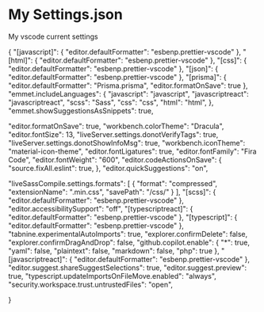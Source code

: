 # My Settings.json
My vscode current settings


{
  "[javascript]": {
    "editor.defaultFormatter": "esbenp.prettier-vscode"
  },
  "[html]": {
    "editor.defaultFormatter": "esbenp.prettier-vscode"
  },
  "[css]": {
    "editor.defaultFormatter": "esbenp.prettier-vscode"
  },
  "[json]": {
    "editor.defaultFormatter": "esbenp.prettier-vscode"
  },
  "[prisma]": {
    "editor.defaultFormatter": "Prisma.prisma",
    "editor.formatOnSave": true
  },
  "emmet.includeLanguages": {
    "javascript": "javascript",
    "javascriptreact": "javascriptreact",
    "scss": "Sass",
    "css": "css",
    "html": "html",
  },
  "emmet.showSuggestionsAsSnippets": true,

  "editor.formatOnSave": true,
  "workbench.colorTheme": "Dracula",
  "editor.fontSize": 13,
  "liveServer.settings.donotVerifyTags": true,
  "liveServer.settings.donotShowInfoMsg": true,
  "workbench.iconTheme": "material-icon-theme",
  "editor.fontLigatures": true,
  "editor.fontFamily": "Fira Code",
  "editor.fontWeight": "600",
  "editor.codeActionsOnSave": {
    "source.fixAll.eslint": true,
  },
  "editor.quickSuggestions": "on",

  "liveSassCompile.settings.formats": [
    {
      "format": "compressed",
      "extensionName": ".min.css",
      "savePath": "/css/"
    }
  ],
  "[scss]": {
    "editor.defaultFormatter": "esbenp.prettier-vscode"
  },
  "editor.accessibilitySupport": "off",
  "[typescriptreact]": {
    "editor.defaultFormatter": "esbenp.prettier-vscode"
  },
  "[typescript]": {
    "editor.defaultFormatter": "esbenp.prettier-vscode"
  },
  "tabnine.experimentalAutoImports": true,
  "explorer.confirmDelete": false,
  "explorer.confirmDragAndDrop": false,
  "github.copilot.enable": {
    "*": true,
    "yaml": false,
    "plaintext": false,
    "markdown": false,
    "php": true
  },
  "[javascriptreact]": {
    "editor.defaultFormatter": "esbenp.prettier-vscode"
  },
  "editor.suggest.shareSuggestSelections": true,
  "editor.suggest.preview": true,
  "typescript.updateImportsOnFileMove.enabled": "always",
  "security.workspace.trust.untrustedFiles": "open",

}
